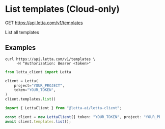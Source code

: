 # List templates (Cloud-only)

GET https://api.letta.com/v1/templates

List all templates

## Examples

```shell
curl https://api.letta.com/v1/templates \
     -H "Authorization: Bearer <token>"
```

```python
from letta_client import Letta

client = Letta(
    project="YOUR_PROJECT",
    token="YOUR_TOKEN",
)
client.templates.list()

```

```typescript
import { LettaClient } from "@letta-ai/letta-client";

const client = new LettaClient({ token: "YOUR_TOKEN", project: "YOUR_PROJECT" });
await client.templates.list();

```